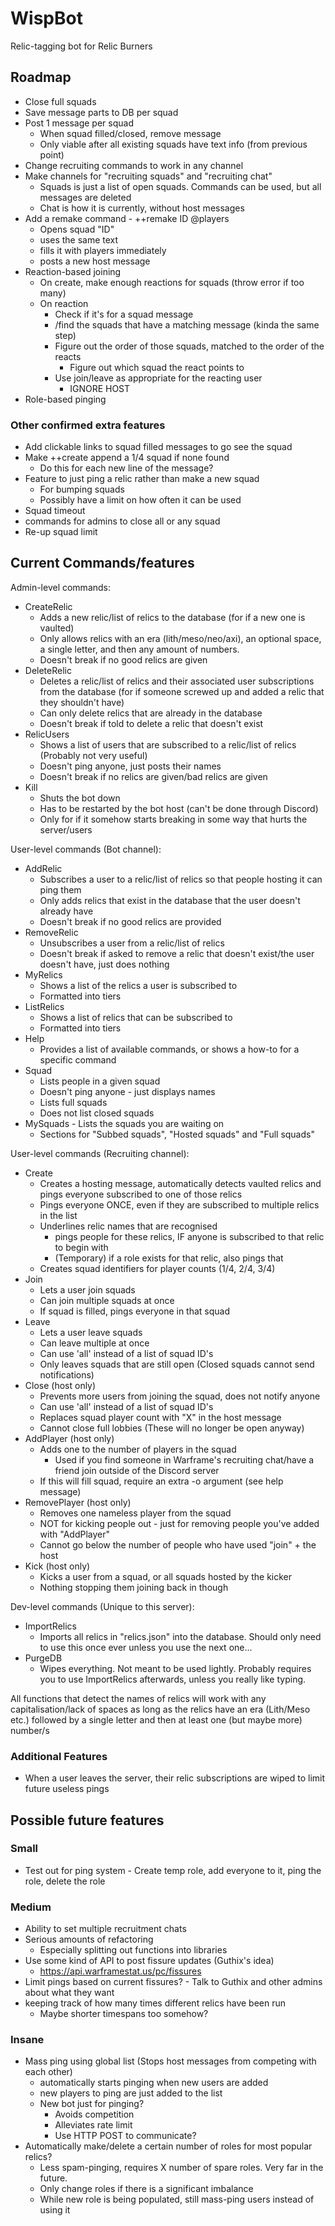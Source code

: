 # WispBot
Relic-tagging bot for Relic Burners

## Roadmap
* Close full squads
* Save message parts to DB per squad
* Post 1 message per squad
    * When squad filled/closed, remove message
    * Only viable after all existing squads have text info (from previous point)
* Change recruiting commands to work in any channel
* Make channels for "recruiting squads" and "recruiting chat"
    * Squads is just a list of open squads. Commands can be used, but all messages are deleted
    * Chat is how it is currently, without host messages
* Add a remake command - ++remake ID @players
    * Opens squad "ID"
    * uses the same text
    * fills it with players immediately
    * posts a new host message
* Reaction-based joining
    * On create, make enough reactions for squads (throw error if too many)
    * On reaction
        * Check if it's for a squad message
        * /find the squads that have a matching message (kinda the same step)
        * Figure out the order of those squads, matched to the order of the reacts
            * Figure out which squad the react points to
        * Use join/leave as appropriate for the reacting user
            * IGNORE HOST
* Role-based pinging

### Other confirmed extra features 
* Add clickable links to squad filled messages to go see the squad
* Make ++create append a 1/4 squad if none found
    * Do this for each new line of the message?
* Feature to just ping a relic rather than make a new squad
    * For bumping squads
    * Possibly have a limit on how often it can be used
* Squad timeout
* commands for admins to close all or any squad
* Re-up squad limit

## Current Commands/features
Admin-level commands:
* CreateRelic
    * Adds a new relic/list of relics to the database (for if a new one is vaulted)
    * Only allows relics with an era (lith/meso/neo/axi), an optional space, a single letter, and then any amount of numbers. 
    * Doesn't break if no good relics are given
* DeleteRelic
    * Deletes a relic/list of relics and their associated user subscriptions from the database (for if someone screwed up and added a relic that they shouldn't have)
    * Can only delete relics that are already in the database
    * Doesn't break if told to delete a relic that doesn't exist
* RelicUsers
    * Shows a list of users that are subscribed to a relic/list of relics (Probably not very useful)
    * Doesn't ping anyone, just posts their names
    * Doesn't break if no relics are given/bad relics are given
* Kill
    * Shuts the bot down
    * Has to be restarted by the bot host (can't be done through Discord)
    * Only for if it somehow starts breaking in some way that hurts the server/users

User-level commands (Bot channel):
* AddRelic
    * Subscribes a user to a relic/list of relics so that people hosting it can ping them
    * Only adds relics that exist in the database that the user doesn't already have
    * Doesn't break if no good relics are provided
* RemoveRelic
    * Unsubscribes a user from a relic/list of relics
    * Doesn't break if asked to remove a relic that doesn't exist/the user doesn't have, just does nothing
* MyRelics
    * Shows a list of the relics a user is subscribed to
    * Formatted into tiers
* ListRelics
    * Shows a list of relics that can be subscribed to
    * Formatted into tiers
* Help
    * Provides a list of available commands, or shows a how-to for a specific command
* Squad
    * Lists people in a given squad
    * Doesn't ping anyone - just displays names
    * Lists full squads
    * Does not list closed squads
* MySquads - Lists the squads you are waiting on
    * Sections for "Subbed squads", "Hosted squads" and "Full squads" 

User-level commands (Recruiting channel):
* Create
    * Creates a hosting message, automatically detects vaulted relics and pings everyone subscribed to one of those relics
    * Pings everyone ONCE, even if they are subscribed to multiple relics in the list
    * Underlines relic names that are recognised
        * pings people for these relics, IF anyone is subscribed to that relic to begin with
        * (Temporary) if a role exists for that relic, also pings that
    * Creates squad identifiers for player counts (1/4, 2/4, 3/4)
* Join
    * Lets a user join squads
    * Can join multiple squads at once
    * If squad is filled, pings everyone in that squad
* Leave
    * Lets a user leave squads
    * Can leave multiple at once
    * Can use 'all' instead of a list of squad ID's
    * Only leaves squads that are still open (Closed squads cannot send notifications)
* Close (host only) 
    * Prevents more users from joining the squad, does not notify anyone
    * Can use 'all' instead of a list of squad ID's
    * Replaces squad player count with "X" in the host message
    * Cannot close full lobbies (These will no longer be open anyway)
* AddPlayer (host only)
    * Adds one to the number of players in the squad
        * Used if you find someone in Warframe's recruiting chat/have a friend join outside of the Discord server
    * If this will fill squad, require an extra -o argument (see help message)
* RemovePlayer (host only)
    * Removes one nameless player from the squad
    * NOT for kicking people out - just for removing people you've added with "AddPlayer"
    * Cannot go below the number of people who have used "join" + the host
* Kick (host only)
    * Kicks a user from a squad, or all squads hosted by the kicker
    * Nothing stopping them joining back in though

Dev-level commands (Unique to this server):
* ImportRelics
    * Imports all relics in "relics.json" into the database. Should only need to use this once ever unless you use the next one...
* PurgeDB
    * Wipes everything. Not meant to be used lightly. Probably requires you to use ImportRelics afterwards, unless you really like typing. 


All functions that detect the names of relics will work with any capitalisation/lack of spaces 
as long as the relics have an era (Lith/Meso etc.) followed by a single letter and then at least one (but maybe more) number/s

### Additional Features
* When a user leaves the server, their relic subscriptions are wiped to limit future useless pings

## Possible future features
### Small
* Test out for ping system - Create temp role, add everyone to it, ping the role, delete the role

### Medium
* Ability to set multiple recruitment chats 
* Serious amounts of refactoring
    * Especially splitting out functions into libraries
* Use some kind of API to post fissure updates (Guthix's idea)
    * https://api.warframestat.us/pc/fissures
* Limit pings based on current fissures? - Talk to Guthix and other admins about what they want
* keeping track of how many times different relics have been run
    * Maybe shorter timespans too somehow? 

### Insane
* Mass ping using global list (Stops host messages from competing with each other)
    * automatically starts pinging when new users are added
    * new players to ping are just added to the list
    * New bot just for pinging?
        * Avoids competition
        * Alleviates rate limit
        * Use HTTP POST to communicate?
* Automatically make/delete a certain number of roles for most popular relics?
    * Less spam-pinging, requires X number of spare roles. Very far in the future. 
    * Only change roles if there is a significant imbalance
    * While new role is being populated, still mass-ping users instead of using it